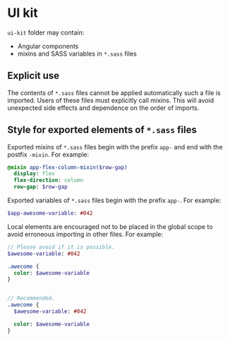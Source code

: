 # UI kit

`ui-kit` folder may contain:
- Angular components
- mixins and SASS variables in `*.sass` files

## Explicit use

The contents of `*.sass` files cannot be applied automatically such a file is imported.
Users of these files must explicitly call mixins.
This will avoid unexpected side effects and dependence on the order of imports.

## Style for exported elements of `*.sass` files

Exported mixins of `*.sass` files begin with the prefix `app-` and end with the postfix `-mixin`.
For example:

``` sass
@mixin app-flex-column-mixin($row-gap)
  display: flex
  flex-direction: column
  row-gap: $row-gap
```

Exported variables of `*.sass` files begin with the prefix `app-`.
For example:

``` sass
$app-awesome-variable: #042
```

Local elements are encouraged not to be placed in the global scope to avoid erroneous importing in other files.
For example:

``` sass
// Please avoid if it is possible.
$awesome-variable: #042

.awecome {
  color: $awesome-variable
}


// Recommended.
.awecome {
  $awesome-variable: #042

  color: $awesome-variable
}
```
